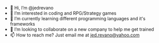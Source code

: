 - 👋 Hi, I’m @jedrevano
- 👀 I’m interested in coding and RPG/Strategy games
- 🌱 I’m currently learning different programming languages and it's frameworks
- 💞️ I’m looking to collaborate on a new company to help me get trained
- 📫 How to reach me? Just email me at jed.revano@yahoo.com

<!---
jedrevano/jedrevano is a ✨ special ✨ repository because its `README.md` (this file) appears on your GitHub profile.
You can click the Preview link to take a look at your changes.
--->
